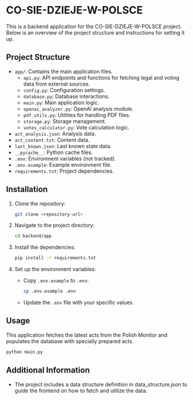 # CO-SIE-DZIEJE-W-POLSCE

This is a backend application for the CO-SIE-DZIEJE-W-POLSCE project. Below is an overview of the project structure and instructions for setting it up.

## Project Structure

- `app/`: Contains the main application files.
  - `api.py`: API endpoints and functions for fetching legal and voting data from external sources.
  - `config.py`: Configuration settings.
  - `database.py`: Database interactions.
  - `main.py`: Main application logic.
  - `openai_analyzer.py`: OpenAI analysis module.
  - `pdf_utils.py`: Utilities for handling PDF files.
  - `storage.py`: Storage management.
  - `votes_calculator.py`: Vote calculation logic.
- `act_analysis.json`: Analysis data.
- `act_content.txt`: Content data.
- `last_known.json`: Last known state data.
- `__pycache__`: Python cache files.
- `.env`: Environment variables (not tracked).
- `.env.example`: Example environment file.
- `requirements.txt`: Project dependencies.

## Installation

1. Clone the repository:

   ```bash
   git clone <repository-url>
   ```

2. Navigate to the project directory:

   ```bash
   cd backend/app
   ```

3. Install the dependencies:

   ```bash
   pip install -r requirements.txt
   ```

4. Set up the environment variables:

   - Copy `.env.example` to `.env`:
     ```bash
     cp .env.example .env
     ```
   - Update the `.env` file with your specific values.

## Usage

This application fetches the latest acts from the Polish Monitor and populates the database with specially prepared acts.

```bash
python main.py
```

## Additional Information

- The project includes a data structure definition in data_structure.json to guide the frontend on how to fetch and utilize the data.
